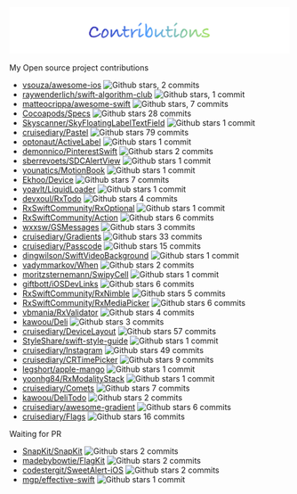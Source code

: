 
![logo](README/contributions.png)

My Open source project contributions

- [vsouza/awesome-ios](https://github.com/vsouza/awesome-ios) ![Github stars](https://img.shields.io/github/stars/vsouza/awesome-ios.svg?style=social&label=Stars), 2 commits
- [raywenderlich/swift-algorithm-club](https://github.com/raywenderlich/swift-algorithm-club) ![Github stars](https://img.shields.io/github/stars/raywenderlich/swift-algorithm-club.svg?style=social&label=Stars), 1 commit
- [matteocrippa/awesome-swift](https://github.com/matteocrippa/awesome-swift) ![Github stars](https://img.shields.io/github/stars/matteocrippa/awesome-swift.svg?style=social&label=Stars), 7 commits
- [Cocoapods/Specs](https://github.com/CocoaPods/Specs) ![Github stars](https://img.shields.io/github/stars/CocoaPods/Specs.svg?style=social&label=Stars) 28 commits
- [Skyscanner/SkyFloatingLabelTextField](https://github.com/Skyscanner/SkyFloatingLabelTextField) ![Github stars](https://img.shields.io/github/stars/Skyscanner/SkyFloatingLabelTextField.svg?style=social&label=Stars) 1 commit
- [cruisediary/Pastel](https://github.com/cruisediary/Pastel) ![Github stars](https://img.shields.io/github/stars/cruisediary/Pastel.svg?style=social&label=Stars) 79 commits
- [optonaut/ActiveLabel](https://github.com/optonaut/ActiveLabel.swift) ![Github stars](https://img.shields.io/github/stars/optonaut/ActiveLabel.swift.svg?style=social&label=Stars) 1 commit
- [demonnico/PinterestSwift](https://github.com/demonnico/PinterestSwift) ![Github stars](https://img.shields.io/github/stars/demonnico/PinterestSwift.svg?style=social&label=Stars) 2 commits
- [sberrevoets/SDCAlertView](https://github.com/sberrevoets/SDCAlertView) ![Github stars](https://img.shields.io/github/stars/sberrevoets/SDCAlertView.svg?style=social&label=Stars) 1 commit
- [younatics/MotionBook](https://github.com/younatics/MotionBook) ![Github stars](https://img.shields.io/github/stars/younatics/MotionBook.svg?style=social&label=Stars) 1 commit 
- [Ekhoo/Device](https://github.com/Ekhoo/Device) ![Github stars](https://img.shields.io/github/stars/Ekhoo/Device.svg?style=social&label=Stars) 7 commits
- [yoavlt/LiquidLoader](https://github.com/yoavlt/LiquidLoader) ![Github stars](https://img.shields.io/github/stars/yoavlt/LiquidLoader.svg?style=social&label=Stars) 1 commit
- [devxoul/RxTodo](https://github.com/devxoul/RxTodo) ![Github stars](https://img.shields.io/github/stars/devxoul/RxTodo.svg?style=social&label=Stars) 4 commits
- [RxSwiftCommunity/RxOptional](https://github.com/RxSwiftCommunity/RxOptional) ![Github stars](https://img.shields.io/github/stars/RxSwiftCommunity/RxOptional.svg?style=social&label=Stars) 1 commit
- [RxSwiftCommunity/Action](https://github.com/RxSwiftCommunity/Action) ![Github stars](https://img.shields.io/github/stars/RxSwiftCommunity/Action.svg?style=social&label=Stars) 6 commits
- [wxxsw/GSMessages](https://github.com/wxxsw/GSMessages) ![Github stars](https://img.shields.io/github/stars/wxxsw/GSMessages.svg?style=social&label=Stars) 3 commits 
- [cruisediary/Gradients](https://github.com/cruisediary/Gradients) ![Github stars](https://img.shields.io/github/stars/cruisediary/Gradients.svg?style=social&label=Stars) 33 commits
- [cruisediary/Passcode](https://github.com/cruisediary/Passcode) ![Github stars](https://img.shields.io/github/stars/cruisediary/Passcode.svg?style=social&label=Stars) 15 commits
- [dingwilson/SwiftVideoBackground](https://github.com/dingwilson/SwiftVideoBackground) ![Github stars](https://img.shields.io/github/stars/dingwilson/SwiftVideoBackground.svg?style=social&label=Stars) 1 commit
- [vadymmarkov/When](https://github.com/vadymmarkov/When) ![Github stars](https://img.shields.io/github/stars/vadymmarkov/When.svg?style=social&label=Stars) 2 commits
- [moritzsternemann/SwipyCell](https://github.com/moritzsternemann/SwipyCell) ![Github stars](https://img.shields.io/github/stars/moritzsternemann/SwipyCell.svg?style=social&label=Stars) 1 commit
- [giftbott/iOSDevLinks](https://github.com/giftbott/iOSDevLinks) ![Github stars](https://img.shields.io/github/stars/giftbott/iOSDevLinks.svg?style=social&label=Stars) 6 commits 
- [RxSwiftCommunity/RxNimble](https://github.com/RxSwiftCommunity/RxNimble) ![Github stars](https://img.shields.io/github/stars/RxSwiftCommunity/RxNimble.svg?style=social&label=Stars) 5 commits
- [RxSwiftCommunity/RxMediaPicker](https://github.com/RxSwiftCommunity/RxMediaPicker) ![Github stars](https://img.shields.io/github/stars/RxSwiftCommunity/RxMediaPicker.svg?style=social&label=Stars) 6 commits
- [vbmania/RxValidator](https://github.com/vbmania/RxValidator) ![Github stars](https://img.shields.io/github/stars/vbmania/RxValidator.svg?style=social&label=Stars) 4 commits
- [kawoou/Deli](https://github.com/kawoou/Deli) ![Github stars](https://img.shields.io/github/stars/kawoou/Deli.svg?style=social&label=Stars) 3 commits
- [cruisediary/DeviceLayout](https://github.com/cruisediary/DeviceLayout) ![Github stars](https://img.shields.io/github/stars/cruisediary/DeviceLayout.svg?style=social&label=Stars) 57 commits
- [StyleShare/swift-style-guide](https://github.com/StyleShare/swift-style-guide) ![Github stars](https://img.shields.io/github/stars/StyleShare/swift-style-guide.svg?style=social&label=Stars) 1 commit
- [cruisediary/Instagram](https://github.com/cruisediary/Instagram) ![Github stars](https://img.shields.io/github/stars/cruisediary/Instagram.svg?style=social&label=Stars) 49 commits 
- [cruisediary/CRTimePicker](https://github.com/cruisediary/CRTimePicker) ![Github stars](https://img.shields.io/github/stars/cruisediary/CRTimePicker.svg?style=social&label=Stars) 9 commits
- [legshort/apple-mango](https://github.com/legshort/apple-mango) ![Github stars](https://img.shields.io/github/stars/legshort/apple-mango.svg?style=social&label=Stars) 1 commit
- [yoonhg84/RxModalityStack](https://github.com/yoonhg84/RxModalityStack) ![Github stars](https://img.shields.io/github/stars/yoonhg84/RxModalityStack.svg?style=social&label=Stars) 1 commit
- [cruisediary/Comets](https://github.com/cruisediary/Comets) ![Github stars](https://img.shields.io/github/stars/cruisediary/Comets.svg?style=social&label=Stars) 7 commits
- [kawoou/DeliTodo](https://github.com/kawoou/DeliTodo) ![Github stars](https://img.shields.io/github/stars/kawoou/DeliTodo.svg?style=social&label=Stars) 2 commits
- [cruisediary/awesome-gradient](https://github.com/cruisediary/awesome-gradient) ![Github stars](https://img.shields.io/github/stars/cruisediary/awesome-gradient.svg?style=social&label=Stars) 6 commits
- [cruisediary/Flags](https://github.com/cruisediary/Flags) ![Github stars](https://img.shields.io/github/stars/cruisediary/Flags.svg?style=social&label=Stars) 16 commits

Waiting for PR
- [SnapKit/SnapKit](https://github.com/SnapKit/SnapKit) ![Github stars](https://img.shields.io/github/stars/SnapKit/SnapKit.svg?style=social&label=Stars) 2 commits
- [madebybowtie/FlagKit](https://github.com/madebybowtie/FlagKit) ![Github stars](https://img.shields.io/github/stars/madebybowtie/FlagKit.svg?style=social&label=Stars) 2 commits
- [codestergit/SweetAlert-iOS](https://github.com/codestergit/SweetAlert-iOS) ![Github stars](https://img.shields.io/github/stars/codestergit/SweetAlert-iOS.svg?style=social&label=Stars) 2 commits
- [mgp/effective-swift](https://github.com/mgp/effective-swift) ![Github stars](https://img.shields.io/github/stars/mgp/effective-swift.svg?style=social&label=Stars) 1 commit
